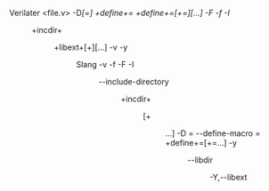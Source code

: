 Verilater
    <file.v>
    -D<var>[=<value>]
    +define+<var>=<value>
    +define+<var>=<value>[+<var2>=<value2>][...]
    -F <file>
    -f <file>
    -I<dir>
    +incdir+<dir>
    +libext+<ext>[+<ext>][...]
    -v <filename>
    -y <dir>
Slang
    -v <filename>
    -f <filename>
    -F <filename>
    -I <dir>
    --include-directory <dir>
    +incdir+<dir>[+<dir>...]
    -D <macro>=<value>
    --define-macro <macro>=<value>
    +define+<macro>=<value>[+<macro>=<value>...]
    -y <dir>
    --libdir <dir>
    -Y,--libext <ext>
